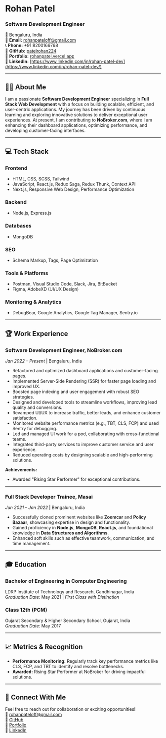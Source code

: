 # Rohan Patel

### Software Development Engineer

📍 Bengaluru, India  
📧 **Email:** rohanpateloff@gmail.com  
📞 **Phone:** +91 8200166768  
🔗 **GitHub:** [patelrohan224](https://github.com/patelrohan224)  
🔗 **Portfolio:** [rohanpatel.vercel.app](https://rohanpatel.vercel.app)  
🔗 **LinkedIn:** [https://www.linkedin.com/in/rohan-patel-dev](https://www.linkedin.com/in/rohan-patel-dev/)

---

## 👨‍💻 About Me

I am a passionate **Software Development Engineer** specializing in **Full Stack Web Development** with a focus on building scalable, efficient, and user-centric applications. My journey has been driven by continuous learning and exploring innovative solutions to deliver exceptional user experiences. At present, I am contributing to **NoBroker.com**, where I am enhancing their dashboard applications, optimizing performance, and developing customer-facing interfaces.

---

## 💻 Tech Stack

### **Frontend**
- HTML, CSS, SCSS, Tailwind
- JavaScript, React.js, Redux Saga, Redux Thunk, Context API
- Next.js, Responsive Web Design, Performance Optimization

### **Backend**
- Node.js, Express.js

### **Databases**
- MongoDB

### **SEO**
- Schema Markup, Tags, Page Optimization

### **Tools & Platforms**
- Postman, Visual Studio Code, Slack, Jira, BitBucket
- Figma, AdobeXD (UI/UX Design)

### **Monitoring & Analytics**
- DebugBear, Google Analytics, Google Tag Manager, Sentry.io

---

## 🏆 Work Experience

### **Software Development Engineer, NoBroker.com**  
*Jan 2022 – Present* | Bengaluru, India
- Refactored and optimized dashboard applications and customer-facing pages.
- Implemented Server-Side Rendering (SSR) for faster page loading and improved UX.
- Boosted page indexing and user engagement with robust SEO strategies.
- Designed and developed tools to streamline workflows, improving lead quality and conversions.
- Revamped UI/UX to increase traffic, better leads, and enhance customer satisfaction.
- Monitored website performance metrics (e.g., TBT, CLS, FCP) and used Sentry for debugging.
- Led and managed UI work for a pod, collaborating with cross-functional teams.
- Integrated third-party services to improve customer service and user experience.
- Reduced operating costs by designing scalable and high-performing solutions.

**Achievements:**
- Awarded "Rising Star Performer" for exceptional contributions.

---

### **Full Stack Developer Trainee, Masai**  
*Jun 2021 – Jan 2022* | Bengaluru, India
- Successfully cloned prominent websites like **Zoomcar** and **Policy Bazaar**, showcasing expertise in design and functionality.
- Gained proficiency in **Node.js**, **MongoDB**, **React.js**, and foundational knowledge in **Data Structures and Algorithms**.
- Enhanced soft skills such as effective teamwork, communication, and time management.

---

## 🎓 Education

### **Bachelor of Engineering in Computer Engineering**  
LDRP Institute of Technology and Research, Gandhinagar, India  
*Graduation Date:* May 2021 | *First Class with Distinction*

### **Class 12th (PCM)**  
Gujarat Secondary & Higher Secondary School, Gujarat, India  
*Graduation Date:* May 2017

---

## 📈 Metrics & Recognition
- **Performance Monitoring:** Regularly track key performance metrics like CLS, FCP, and TBT to identify and resolve bottlenecks.
- **Awarded:** Rising Star Performer at NoBroker for driving impactful solutions.

---

## 🤝 Connect With Me
Feel free to reach out for collaboration or exciting opportunities!  
📧 rohanpateloff@gmail.com  
🔗 [GitHub](https://github.com/patelrohan224)  
🔗 [Portfolio](https://rohanpatel.vercel.app)  
🔗 [LinkedIn](https://www.linkedin.com/in/rohan-patel-dev/)

